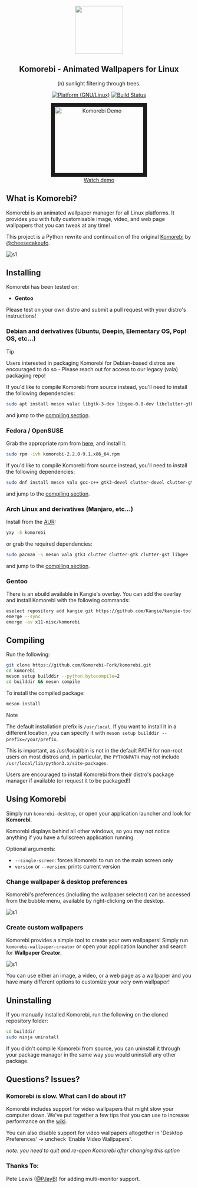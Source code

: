 <p align="center"><img src="https://raw.githubusercontent.com/Komorebi-Fork/komorebi/master/screenshots/komorebi-icon.png" width="130"></p>
<h2 align="center">Komorebi - Animated Wallpapers for Linux</h2>
<p align="center">(n) sunlight filtering through trees.</p>

<p align="center">
	<a href="http://www.kernel.org"><img alt="Platform (GNU/Linux)" src="https://img.shields.io/badge/platform-GNU/Linux-blue.svg"></a>
	<a href="https://travis-ci.org/Komorebi-Fork/komorebi"><img alt="Build Status" src="https://travis-ci.org/Komorebi-Fork/komorebi.svg?branch=master"></a>
</p>

<p align="center">
<a href="http://www.youtube.com/watch?feature=player_embedded&v=NvfRy5qMsos
" target="_blank"><img src="http://img.youtube.com/vi/NvfRy5qMsos/0.jpg"
alt="Komorebi Demo" width="240" height="180" border="10" /><br>Watch demo</a>
</p>

## What is Komorebi?

Komorebi is an animated wallpaper manager for all Linux platforms.
It provides you with fully customisable image, video, and web page wallpapers that you can tweak at any time!

This project is a Python rewrite and continuation of the original [Komorebi](https://github.com/cheesecakeufo/komorebi) by [@cheesecakeufo](https://github.com/cheesecakeufo).

![s1](https://raw.githubusercontent.com/Komorebi-Fork/komorebi/master/screenshots/collage.jpg)

## Installing

Komorebi has been tested on:

- **Gentoo**

Please test on your own distro and submit a pull request with your distro's instructions!

### Debian and derivatives (Ubuntu, Deepin, Elementary OS, Pop! OS, etc...)

> [!TIP]
> Users interested in packaging Komorebi for Debian-based distros are encouraged to do so - Please reach out for access to our legacy (vala) packaging repo!

If you'd like to compile Komorebi from source instead, you'll need to install the following dependencies:

```bash
sudo apt install meson valac libgtk-3-dev libgee-0.8-dev libclutter-gtk-1.0-dev libclutter-1.0-dev libwebkit2gtk-4.0-dev libclutter-gst-3.0-dev
```

and jump to the [compiling section](#compiling).

### Fedora / OpenSUSE

Grab the appropriate rpm from [here](https://build.opensuse.org/package/show/home%3ANNowakowski/Komorebi-Fork), and install it.

```bash
sudo rpm -ivh komorebi-2.2.0-9.1.x86_64.rpm
```

If you'd like to compile Komorebi from source instead, you'll need to install the following dependencies:

```bash
sudo dnf install meson vala gcc-c++ gtk3-devel clutter-devel clutter-gtk-devel clutter-gst3-devel webkit2gtk3-devel libgee-devel gstreamer1-libav
```

and jump to the [compiling section](#compiling).

### Arch Linux and derivatives (Manjaro, etc...)

Install from the [AUR](https://aur.archlinux.org/packages/komorebi/):

```bash
yay -S komorebi
```

or grab the required dependencies:

```bash
sudo pacman -S meson vala gtk3 clutter clutter-gtk clutter-gst libgee
```

and jump to the [compiling section](#compiling).

### Gentoo

There is an ebuild available in Kangie's overlay. You can add the overlay and install Komorebi with the following commands:

```bash
eselect repository add kangie git https://github.com/Kangie/kangie-tools.git
emerge --sync
emerge -av x11-misc/komorebi
```

## Compiling

Run the following:

```bash
git clone https://github.com/Komorebi-Fork/komorebi.git
cd komorebi
meson setup builddir --python.bytecompile=2
cd builddir && meson compile
```

To install the compiled package:

```bash
meson install
```

> [!NOTE]
> The default installation prefix is `/usr/local`. If you want to install it in a different location, you can specify it with `meson setup builddir --prefix=/your/prefix`.
>
> This is important, as /usr/local/bin is not in the default PATH for non-root users on most distros and, in particular, the `PYTHONPATH` may not include `/usr/local/lib/python3.x/site-packages`.

Users are encouraged to install Komorebi from their distro's package manager if available (or request it to be packaged!)

## Using Komorebi

Simply run `komorebi-desktop`, or open your application launcher and look for **Komorebi**.

Komorebi displays behind all other windows, so you may not notice anything if you have a fullscreen application running.

Optional arguments:

- `--single-screen`: forces Komorebi to run on the main screen only
- `version` or `--version`: prints current version

### Change wallpaper & desktop preferences

Komorebi's preferences (including the wallpaper selector) can be accessed from the bubble menu, available by right-clicking on the desktop.

![s1](https://raw.githubusercontent.com/Komorebi-Fork/komorebi/master/screenshots/preferences.jpg)

### Create custom wallpapers

Komorebi provides a simple tool to create your own wallpapers! Simply run `komorebi-wallpaper-creator` or open your application launcher and search for **Wallpaper Creator**.

![s1](https://raw.githubusercontent.com/Komorebi-Fork/komorebi/master/screenshots/wallpaper_creator.jpg)

You can use either an image, a video, or a web page as a wallpaper and you have many different options to customize your very own wallpaper!

## Uninstalling

If you manually installed Komorebi, run the following on the cloned repository folder:

```bash
cd builddir
sudo ninja uninstall
```

If you didn't compile Komorebi from source, you can uninstall it through your package manager in the same way you would uninstall any other package.

## Questions? Issues?

### Komorebi is slow. What can I do about it?

Komorebi includes support for video wallpapers that might slow your computer down. We've put together a few tips that you can use to increase performance on the [wiki](https://github.com/Komorebi-Fork/komorebi/wiki/Improve-video-wallpapers-performance).

You can also disable support for video wallpapers altogether in 'Desktop Preferences' → uncheck 'Enable Video Wallpapers'.

_note: you need to quit and re-open Komorebi after changing this option_

### Thanks To:

Pete Lewis ([@PJayB](https://github.com/PJayB)) for adding multi-monitor support.